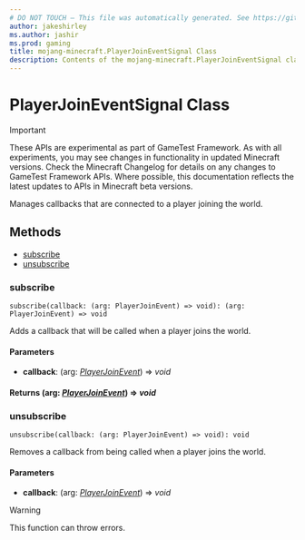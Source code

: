 ```yaml
---
# DO NOT TOUCH — This file was automatically generated. See https://github.com/Mojang/MinecraftScriptingApiDocsGenerator to modify descriptions, examples, etc.
author: jakeshirley
ms.author: jashir
ms.prod: gaming
title: mojang-minecraft.PlayerJoinEventSignal Class
description: Contents of the mojang-minecraft.PlayerJoinEventSignal class.
---
```

# PlayerJoinEventSignal Class
>[!IMPORTANT]
>These APIs are experimental as part of GameTest Framework. As with all experiments, you may see changes in functionality in updated Minecraft versions. Check the Minecraft Changelog for details on any changes to GameTest Framework APIs. Where possible, this documentation reflects the latest updates to APIs in Minecraft beta versions.

Manages callbacks that are connected to a player joining the world.

## Methods
- [subscribe](#subscribe)
- [unsubscribe](#unsubscribe)
  
### **subscribe**
`
subscribe(callback: (arg: PlayerJoinEvent) => void): (arg: PlayerJoinEvent) => void
`

Adds a callback that will be called when a player joins the world.
#### **Parameters**
- **callback**: (arg: [*PlayerJoinEvent*](PlayerJoinEvent.md)) => *void*

#### **Returns** (arg: [*PlayerJoinEvent*](PlayerJoinEvent.md)) => *void*
### **unsubscribe**
`
unsubscribe(callback: (arg: PlayerJoinEvent) => void): void
`

Removes a callback from being called when a player joins the world.
#### **Parameters**
- **callback**: (arg: [*PlayerJoinEvent*](PlayerJoinEvent.md)) => *void*
> [!WARNING]
> This function can throw errors.
